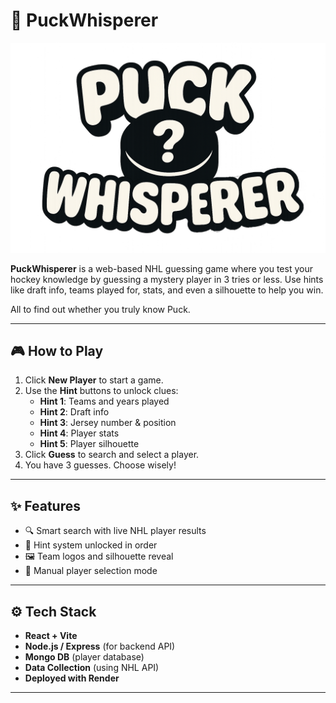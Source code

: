 # 🏒 PuckWhisperer

![PuckWhisperer Logo](./Frontend/src/assets/5320889F-C24B-44FF-BA4F-626C46DCAB12.png)

**PuckWhisperer** is a web-based NHL guessing game where you test your hockey knowledge by guessing a mystery player in 3 tries or less. Use hints like draft info, teams played for, stats, and even a silhouette to help you win.  

All to find out whether you truly know Puck.

---

## 🎮 How to Play

1. Click **New Player** to start a game.
2. Use the **Hint** buttons to unlock clues:
   - **Hint 1**: Teams and years played
   - **Hint 2**: Draft info
   - **Hint 3**: Jersey number & position
   - **Hint 4**: Player stats
   - **Hint 5**: Player silhouette
3. Click **Guess** to search and select a player.
4. You have 3 guesses. Choose wisely!

---

## ✨ Features

- 🔍 Smart search with live NHL player results
- 🧠 Hint system unlocked in order
- 🖼️ Team logos and silhouette reveal
- 🧩 Manual player selection mode

---

## ⚙️ Tech Stack

- **React + Vite**
- **Node.js / Express** (for backend API)
- **Mongo DB** (player database)
- **Data Collection** (using NHL API)
- **Deployed with Render**

---
